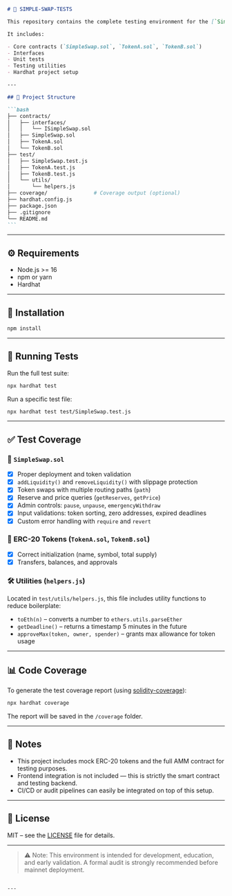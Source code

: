 ````markdown
# 🧪 SIMPLE-SWAP-TESTS

This repository contains the complete testing environment for the [`SimpleSwap`](https://github.com/yourusername/simple-swap) smart contract — a Uniswap V2-style decentralized exchange (DEX) using the constant product formula.

It includes:

- Core contracts (`SimpleSwap.sol`, `TokenA.sol`, `TokenB.sol`)
- Interfaces
- Unit tests
- Testing utilities
- Hardhat project setup

---

## 📁 Project Structure

```bash
├── contracts/
│   ├── interfaces/
│   │   └── ISimpleSwap.sol
│   ├── SimpleSwap.sol
│   ├── TokenA.sol
│   └── TokenB.sol
├── test/
│   ├── SimpleSwap.test.js
│   ├── TokenA.test.js
│   ├── TokenB.test.js
│   └── utils/
│       └── helpers.js
├── coverage/               # Coverage output (optional)
├── hardhat.config.js
├── package.json
├── .gitignore
└── README.md
```
````

---

## ⚙️ Requirements

- Node.js >= 16
- npm or yarn
- Hardhat

---

## 🚀 Installation

```bash
npm install
```

---

## 🧪 Running Tests

Run the full test suite:

```bash
npx hardhat test
```

Run a specific test file:

```bash
npx hardhat test test/SimpleSwap.test.js
```

---

## ✅ Test Coverage

### 🧩 `SimpleSwap.sol`

- [x] Proper deployment and token validation
- [x] `addLiquidity()` and `removeLiquidity()` with slippage protection
- [x] Token swaps with multiple routing paths (`path`)
- [x] Reserve and price queries (`getReserves`, `getPrice`)
- [x] Admin controls: `pause`, `unpause`, `emergencyWithdraw`
- [x] Input validations: token sorting, zero addresses, expired deadlines
- [x] Custom error handling with `require` and `revert`

### 💠 ERC-20 Tokens (`TokenA.sol`, `TokenB.sol`)

- [x] Correct initialization (name, symbol, total supply)
- [x] Transfers, balances, and approvals

### 🛠️ Utilities (`helpers.js`)

Located in `test/utils/helpers.js`, this file includes utility functions to reduce boilerplate:

- `toEth(n)` – converts a number to `ethers.utils.parseEther`
- `getDeadline()` – returns a timestamp 5 minutes in the future
- `approveMax(token, owner, spender)` – grants max allowance for token usage

---

## 📊 Code Coverage

To generate the test coverage report (using [solidity-coverage](https://github.com/sc-forks/solidity-coverage)):

```bash
npx hardhat coverage
```

The report will be saved in the `/coverage` folder.

---

## 📌 Notes

- This project includes mock ERC-20 tokens and the full AMM contract for testing purposes.
- Frontend integration is not included — this is strictly the smart contract and testing backend.
- CI/CD or audit pipelines can easily be integrated on top of this setup.

---

## 📄 License

MIT – see the [LICENSE](./LICENSE) file for details.

---

> ⚠️ Note: This environment is intended for development, education, and early validation. A formal audit is strongly recommended before mainnet deployment.

```

---

```
